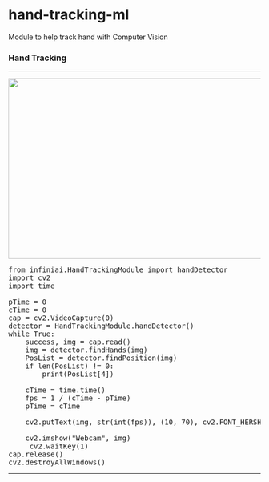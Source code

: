 # hand-tracking-ml
Module to help track hand with Computer Vision

### Hand Tracking

<hr>

<p align="center">
  <img width="640" height="360" src="https://github.com/cvzone/cvzone/blob/master/Results/Fingers-Distance.jpg">
</p>

<pre>
from infiniai.HandTrackingModule import handDetector
import cv2
import time

pTime = 0
cTime = 0
cap = cv2.VideoCapture(0)
detector = HandTrackingModule.handDetector()
while True:
    success, img = cap.read()
    img = detector.findHands(img)
    PosList = detector.findPosition(img)
    if len(PosList) != 0:
        print(PosList[4])

    cTime = time.time()
    fps = 1 / (cTime - pTime)
    pTime = cTime

    cv2.putText(img, str(int(fps)), (10, 70), cv2.FONT_HERSHEY_DUPLEX, 3, (255, 0, 0), 3)

    cv2.imshow("Webcam", img)
     cv2.waitKey(1)
cap.release()
cv2.destroyAllWindows()
</pre>

 

<hr>